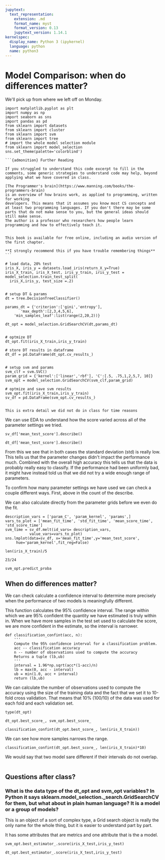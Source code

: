 ```yaml
---
jupytext:
  text_representation:
    extension: .md
    format_name: myst
    format_version: 0.13
    jupytext_version: 1.14.1
kernelspec:
  display_name: Python 3 (ipykernel)
  language: python
  name: python3
---
```


# Model Comparison: when do differences matter?

We'll pick up from where we left off on Monday.

```{code-cell} ipython3
import matplotlib.pyplot as plt
import numpy as np
import seaborn as sns
import pandas as pd
from sklearn import datasets
from sklearn import cluster
from sklearn import svm
from sklearn import tree
# import the whole model selection module
from sklearn import model_selection
sns.set_theme(palette='colorblind')
```


````{margin}
```{admonition} Further Reading

If you struggled to understand this code excerpt to fill in the comments, some generic strategies to understand code may help, beyond applying what we have covered in class.

[The Programmer's brain](https://www.manning.com/books/the-programmers-brain)
is an overview of how brains work, as applied to programming, written for working
developers. This means that it assumes you know most CS concepts and at least two programming languages. If you don't there may be some parts that do not make sense to you, but the general ideas should still make sense.
The author is a professor who researchers how people learn
programming and how to effectively teach it.


This book is available for free online, including an audio version of the first chapter.

**I strongly recommend this if you have trouble remembering things**
```
````

```{code-cell} ipython3
# load data, 20% test
iris_X, iris_y = datasets.load_iris(return_X_y=True)
iris_X_train, iris_X_test, iris_y_train, iris_y_test = model_selection.train_test_split(
  iris_X,iris_y, test_size =.2)


# setup DT & params
dt = tree.DecisionTreeClassifier()

params_dt = {'criterion':['gini','entropy'],
       'max_depth':[2,3,4,5,6],
    'min_samples_leaf':list(range(2,20,2))}

dt_opt = model_selection.GridSearchCV(dt,params_dt)


# optmize DT
dt_opt.fit(iris_X_train,iris_y_train)

# store DT results in dataframe
dt_df = pd.DataFrame(dt_opt.cv_results_)


# setup svm and params
svm_clf = svm.SVC()
param_grid = {'kernel':['linear','rbf'], 'C':[.5, .75,1,2,5,7, 10]}
svm_opt = model_selection.GridSearchCV(svm_clf,param_grid)

# optmize and save svm results
svm_opt.fit(iris_X_train,iris_y_train)
sv_df = pd.DataFrame(svm_opt.cv_results_)
```

```{important}

This is extra detail we did not do in class for time reasons
```
We can  use EDA to understand how the score varied across all of the parameter settings we tried.

```{code-cell} ipython3
sv_df['mean_test_score'].describe()
```

```{code-cell} ipython3
dt_df['mean_test_score'].describe()
```

From this we see that in both cases the standard deviation (std) is really
low. This tells us that the parameter changes didn't impact the performance
much.  Combined with the overall high accuracy this tells us that the data
is probably really easy to classify.  If the performance had been uniformly
bad, it might have instead told us that we did not try a wide enough range
of parameters.

To confirm how many parameter settings we have used we can check a couple different ways. First, above in the count of the describe.

We can also calculate directly from the parameter grids before we even do the fit.


```{code-cell} ipython3
description_vars = ['param_C', 'param_kernel', 'params',]
vars_to_plot = ['mean_fit_time', 'std_fit_time', 'mean_score_time', 'std_score_time']
svm_time = sv_df.melt(id_vars= description_vars,
           value_vars=vars_to_plot)
sns.lmplot(data=sv_df, x='mean_fit_time',y='mean_test_score',
     hue='param_kernel',fit_reg=False)
```

```{code-cell} ipython3
len(iris_X_train)/5
```

```{code-cell} ipython3
23/24
```

```{code-cell} ipython3
svm_opt.predict_proba
```

## When do differences matter?

We can check calculate a confidence interval to determine more precisely when the performance of two models is meaningfully different.  


This function calculates the 95% confidence interval.  The range within which we are 95% confident the quantity we have estimated is truly within in.  When we have more samples in the test set used to calculate the score, we are more confident in the estimate, so the interval is narrower.



```{code-cell} ipython3
def classification_confint(acc, n):
    '''
    Compute the 95% confidence interval for a classification problem.
    acc -- classification accuracy
    n -- number of observations used to compute the accuracy
    Returns a tuple (lb,ub)
    '''
    interval = 1.96*np.sqrt(acc*(1-acc)/n)
    lb = max(0, acc - interval)
    ub = min(1.0, acc + interval)
    return (lb,ub)
```

We can calculate the number of observations used to compute the accuracy using the size of the training data and the fact that we set it to 10-fold cross validation. That means that 10% (100/10) of the data was used for each fold and each validation set.


```{code-cell} ipython3
type(dt_opt)
```

```{code-cell} ipython3
dt_opt.best_score_, svm_opt.best_score_
```

```{code-cell} ipython3
classification_confint(dt_opt.best_score_, len(iris_X_train))
```

We can see how more samples narrows the range.

```{code-cell} ipython3
classification_confint(dt_opt.best_score_, len(iris_X_train)*10)
```

We would say that two model sare different if their intervals do not overlap.

```{code-cell} ipython3

```

## Questions after class?

### What is the data type of the dt_opt and svm_opt variables? In Python it says sklearn.model_selection._search.GridSearchCV for them, but what about in plain human language? It is a model or a group of models?

This is an object of a sort of complex type, a Grid search object is really the only name for the whole thing, but it is easier to understand part by part.  

It has some attributes that are metrics and one attribute that is the a model.

```{code-cell} ipython3
svm_opt.best_estimator_.score(iris_X_test,iris_y_test)
```

```{code-cell} ipython3
dt_opt.best_estimator_.score(iris_X_test,iris_y_test)
```
